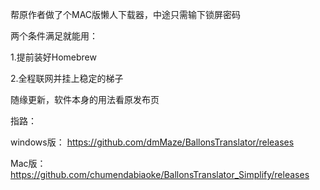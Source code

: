帮原作者做了个MAC版懒人下载器，中途只需输下锁屏密码

两个条件满足就能用：

1.提前装好Homebrew

2.全程联网并挂上稳定的梯子

随缘更新，软件本身的用法看原发布页

指路：

windows版：
https://github.com/dmMaze/BallonsTranslator/releases

Mac版：
https://github.com/chumendabiaoke/BallonsTranslator_Simplify/releases
